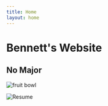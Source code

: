 ```yaml
---
title: Home
layout: home
---
```


# Bennett's Website
## No Major

![fruit bowl](fruit_bowl.png)

![Resume](resume.png)

<embeded src="https://snap.berkeley.edu/snap/snap.html#present:Username=scratchymanny92&ProjectName=BerkeleyFinalProject&editMode&noRun">


